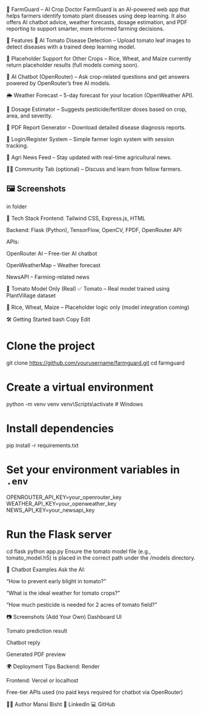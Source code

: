 🌾 FarmGuard – AI Crop Doctor
FarmGuard is an AI-powered web app that helps farmers identify tomato plant diseases using deep learning. It also offers AI chatbot advice, weather forecasts, dosage estimation, and PDF reporting to support smarter, more informed farming decisions.

<!-- Optional image -->

🚀 Features
📸 AI Tomato Disease Detection – Upload tomato leaf images to detect diseases with a trained deep learning model.

🌾 Placeholder Support for Other Crops – Rice, Wheat, and Maize currently return placeholder results (full models coming soon).

💬 AI Chatbot (OpenRouter) – Ask crop-related questions and get answers powered by OpenRouter’s free AI models.

🌦️ Weather Forecast – 5-day forecast for your location (OpenWeather API).

💊 Dosage Estimator – Suggests pesticide/fertilizer doses based on crop, area, and severity.

📄 PDF Report Generator – Download detailed disease diagnosis reports.

👤 Login/Register System – Simple farmer login system with session tracking.

📰 Agri News Feed – Stay updated with real-time agricultural news.

🧑‍🌾 Community Tab (optional) – Discuss and learn from fellow farmers.
## 🖼️ Screenshots
in folder

🧠 Tech Stack
Frontend: Tailwind CSS, Express.js, HTML

Backend: Flask (Python), TensorFlow, OpenCV, FPDF, OpenRouter API

APIs:

OpenRouter AI – Free-tier AI chatbot

OpenWeatherMap – Weather forecast

NewsAPI – Farming-related news

📁 Tomato Model Only (Real)
✅ Tomato – Real model trained using PlantVillage dataset

🚧 Rice, Wheat, Maize – Placeholder logic only (model integration coming)

🛠️ Getting Started
bash
Copy
Edit
# Clone the project
git clone https://github.com/yourusername/farmguard.git
cd farmguard

# Create a virtual environment
python -m venv venv
venv\Scripts\activate  # Windows

# Install dependencies
pip install -r requirements.txt

# Set your environment variables in `.env`
OPENROUTER_API_KEY=your_openrouter_key
WEATHER_API_KEY=your_openweather_key
NEWS_API_KEY=your_newsapi_key

# Run the Flask server
cd flask
python app.py
Ensure the tomato model file (e.g., tomato_model.h5) is placed in the correct path under the /models directory.

💬 Chatbot Examples
Ask the AI:

“How to prevent early blight in tomato?”

“What is the ideal weather for tomato crops?”

“How much pesticide is needed for 2 acres of tomato field?”

📷 Screenshots (Add Your Own)
Dashboard UI

Tomato prediction result

Chatbot reply

Generated PDF preview

🌍 Deployment Tips
Backend: Render

Frontend: Vercel or localhost

Free-tier APIs used (no paid keys required for chatbot via OpenRouter)

👨‍💻 Author
Mansi Bisht
📎 LinkedIn
💻 GitHub

